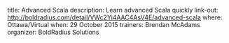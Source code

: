 title: Advanced Scala
description: Learn advanced Scala quickly
link-out: http://boldradius.com/detail/VWc2Yi4AAC4AsV4E/advanced-scala
where: Ottawa/Virtual
when: 29 October 2015
trainers: Brendan McAdams
organizer: BoldRadius Solutions
